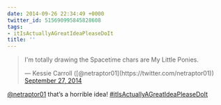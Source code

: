 ```yaml
---
date: 2014-09-26 22:34:49 +0000
twitter_id: 515690995845828608
tags:
- itIsActuallyAGreatIdeaPleaseDoIt
title: ''
---
```


<blockquote class="twitter-tweet"><p lang="en" dir="ltr">I&#39;m totally drawing the Spacetime chars are My Little Ponies.</p>&mdash; Kessie Carroll ([@netraptor01](https://twitter.com/netraptor01)) <a href="https://twitter.com/netraptor01/status/515685003934826496?ref_src=twsrc%5Etfw">September 27, 2014</a></blockquote>
<script async src="https://platform.twitter.com/widgets.js" charset="utf-8"></script>

[@netraptor01](https://twitter.com/netraptor01) that’s a horrible idea! [#itIsActuallyAGreatIdeaPleaseDoIt](https://twitter.com/hashtag/itIsActuallyAGreatIdeaPleaseDoIt)
